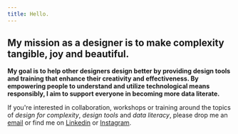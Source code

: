 ```yaml
---
title: Hello.
---
```

<!--<img src="./assets/datarobo.gif" width="240" height="240" alt="Data Robo" />-->

## My mission as a designer is to make complexity tangible, joy and beautiful. 

**My goal is to help other designers design better by providing design tools and training that enhance their creativity and effectiveness. By empowering people to understand and utilize technological means responsibly, I aim to support everyone in becoming more data literate.**

If you're interested in collaboration, workshops or training around the topics of _design for complexity_, _design tools_ and _data literacy_, please drop me an [email](mailto:ch@dataliterate.de) or find me on [Linkedin](https://www.linkedin.com/in/christophestoll/) or [Instagram](https://www.instagram.com/nitrada/).